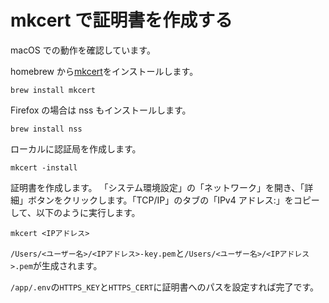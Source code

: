 # mkcert で証明書を作成する

macOS での動作を確認しています。

homebrew から[mkcert](https://github.com/FiloSottile/mkcert)をインストールします。

```
brew install mkcert
```

Firefox の場合は nss もインストールします。

```
brew install nss
```

ローカルに認証局を作成します。

```
mkcert -install
```

証明書を作成します。
「システム環境設定」の「ネットワーク」を開き、「詳細」ボタンをクリックします。「TCP/IP」のタブの「IPv4 アドレス:」をコピーして、以下のように実行します。

```
mkcert <IPアドレス>
```

`/Users/<ユーザー名>/<IPアドレス>-key.pem`と`/Users/<ユーザー名>/<IPアドレス>.pem`が生成されます。

`/app/.env`の`HTTPS_KEY`と`HTTPS_CERT`に証明書へのパスを設定すれば完了です。
